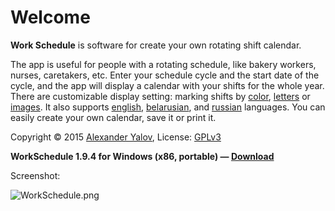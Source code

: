 # Welcome #

**Work Schedule** is software for create your own rotating shift calendar.

The app is useful for people with a rotating schedule, like bakery workers, nurses, caretakers, etc. Enter your schedule cycle and the start date of the cycle, and the app will display a calendar with your shifts for the whole year. There are customizable display setting: marking shifts by 
[color](https://bitbucket.org/repo/gM87Bx/images/992417319-color.png), 
[letters](https://bitbucket.org/repo/gM87Bx/images/1028969722-char.png) or 
[images](https://bitbucket.org/repo/gM87Bx/images/445844937-pic.png). 
It also supports 
[english](https://bitbucket.org/repo/gM87Bx/images/1222679491-en.png), 
[belarusian](https://bitbucket.org/repo/gM87Bx/images/2419906781-be.png), and 
[russian](https://bitbucket.org/repo/gM87Bx/images/3915409776-ru.png) 
languages. You can easily create your own calendar, save it or print it.

Copyright © 2015 [Alexander Yalov](mailto:alexander.yalov@gmail.com), License: [GPLv3](http://www.gnu.org/licenses/gpl-3.0.html)
 
**WorkSchedule 1.9.4 for Windows (x86, portable) — [Download](https://bitbucket.org/flart/work-schedule/downloads/WorkSchedule_1.9.4.7z)**

Screenshot:

![WorkSchedule.png](https://bitbucket.org/repo/gM87Bx/images/4157473526-WorkSchedule.png)